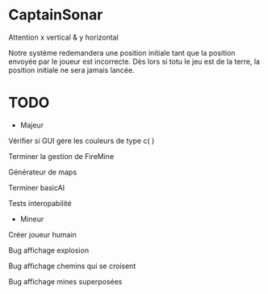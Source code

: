 # CaptainSonar

Attention x vertical & y horizontal

Notre système redemandera une position initiale tant que la position envoyée par le joueur est incorrecte. Dès lors si totu le jeu est de la terre, la position initiale ne sera jamais lancée.

# TODO

- Majeur

Vérifier si GUI gère les couleurs de type c(<colorNum> <colorNum> <colorNum>)

Terminer la gestion de FireMine

Générateur de maps

Terminer basicAI

Tests interopabilité

- Mineur

Créer joueur humain

Bug affichage explosion

Bug affichage chemins qui se croisent

Bug affichage mines superposées
